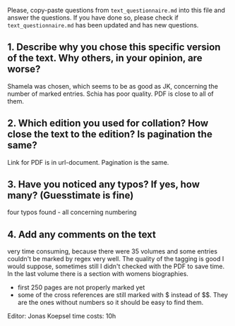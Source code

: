 

Please, copy-paste questions from `text_questionnaire.md` into this file and answer the questions.
If you have done so, please check if `text_questionnaire.md` has been updated and has new questions.

## 1. Describe why you chose this specific version of the text. Why others, in your opinion, are worse?

Shamela was chosen, which seems to be as good as JK, concerning the number of marked entries. Schia has poor quality. PDF is close to all of them.

## 2. Which edition you used for collation? How close the text to the edition? Is pagination the same?

Link for PDF is in url-document.
Pagination is the same.


## 3. Have you noticed any typos? If yes, how many? (Guesstimate is fine)

four typos found - all concerning numbering

## 4. Add any comments on the text

very time consuming, because there were 35 volumes and some entries couldn't be marked by regex very well. The quality of the tagging is good I would suppose, sometimes still I didn't checked with the PDF to save time. 
In the last volume there is a section with womens biographies.
- first 250 pages are not properly marked yet
- some of the cross references are still marked with $ instead of $$. They are the ones without numbers so it should be easy to find them.

Editor: Jonas Koepsel
time costs: 10h